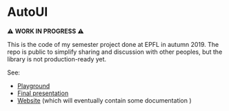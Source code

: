 # AutoUI

⚠️ **WORK IN PROGRESS** ⚠️

This is the code of my semester project done at EPFL in autumn 2019. The repo is public to simplify sharing and discussion with other peoples, but the library is not production-ready yet.

See:

- [Playground](https://mbovel.github.io/autoui/playground)
- [Final presentation](https://docs.google.com/presentation/d/1ROqfj31E4LhuXtZKXkmfGrK6nkNwR9wwSiEMyGBDNYE/edit?usp=sharing)
- [Website](https://mbovel.github.io/autoui/) (which will eventually contain some documentation )